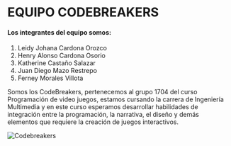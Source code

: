 # EQUIPO CODEBREAKERS
#### Los integrantes del equipo somos: 
1. Leidy Johana Cardona Orozco
2. Henry Alonso Cardona Osorio
3. Katherine Castaño Salazar
4. Juan Diego Mazo Restrepo
5. Ferney Morales Villota

Somos los CodeBreakers, pertenecemos al grupo 1704 del curso Programación de video juegos, estamos cursando la carrera de Ingeniería Multimedia y en este curso esperamos desarrollar habilidades de integración entre la programación, la narrativa, el diseño y demás elementos que requiere la creación de juegos interactivos.   

![Codebreakers](img/Codebreakers2.jpg)
